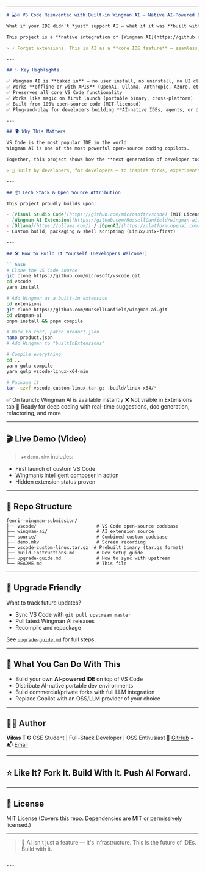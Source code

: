 

---

````markdown
# 💻🔥 VS Code Reinvented with Built-in Wingman AI — Native AI-Powered IDE Experience

What if your IDE didn't *just* support AI — what if it was **built with it**?

This project is a **native integration of [Wingman AI](https://github.com/RussellCanfield/wingman-ai)** (an open-source coding assistant) directly into the heart of **[Visual Studio Code](https://github.com/microsoft/vscode)** (also open-source) — creating a **custom VS Code build** where **AI is part of the editor**, not an afterthought.

> ⚡️ Forget extensions. This is AI as a **core IDE feature** — seamless, invisible, and always-on.

---

## ✨ Key Highlights

✅ Wingman AI is **baked in** — no user install, no uninstall, no UI clutter  
✅ Works **offline or with APIs** (OpenAI, Ollama, Anthropic, Azure, etc.)  
✅ Preserves all core VS Code functionality  
✅ Works like magic on first launch (portable binary, cross-platform)  
✅ Built from 100% open-source code (MIT-licensed)  
✅ Plug-and-play for developers building **AI-native IDEs, agents, or distros**  

---

## 🌍 Why This Matters

VS Code is the most popular IDE in the world.  
Wingman AI is one of the most powerful open-source coding copilots.

Together, this project shows how the **next generation of developer tools** could look — where **AI is not an addon**, but a **core system-level capability** of your IDE.

> 🔧 Built by developers, for developers — to inspire forks, experiments, and future AI-native tooling.

---

## 📦 Tech Stack & Open Source Attribution

This project proudly builds upon:

- [Visual Studio Code](https://github.com/microsoft/vscode) (MIT License)
- [Wingman AI Extension](https://github.com/RussellCanfield/wingman-ai) (MIT License)
- [Ollama](https://ollama.com/) / [OpenAI](https://platform.openai.com/) / [Anthropic](https://www.anthropic.com/) SDKs
- Custom build, packaging & shell scripting (Linux/Unix-first)

---

## 🛠 How to Build It Yourself (Developers Welcome!)

```bash
# Clone the VS Code source
git clone https://github.com/microsoft/vscode.git
cd vscode
yarn install

# Add Wingman as a built-in extension
cd extensions
git clone https://github.com/RussellCanfield/wingman-ai.git
cd wingman-ai
pnpm install && pnpm compile

# Back to root, patch product.json
nano product.json
# Add Wingman to "builtInExtensions"

# Compile everything
cd ..
yarn gulp compile
yarn gulp vscode-linux-x64-min

# Package it
tar -czvf vscode-custom-linux.tar.gz .build/linux-x64/*
````

✅ On launch: Wingman AI is available instantly
❌ Not visible in Extensions tab
💯 Ready for deep coding with real-time suggestions, doc generation, refactoring, and more

---

## 🎬 Live Demo (Video)

> ⏯ `demo.mkv` includes:

* First launch of custom VS Code
* Wingman’s intelligent composer in action
* Hidden extension status proven

---

## 📁 Repo Structure

```
fenrir-wingman-submission/
├── vscode/                      # VS Code open-source codebase
├── wingman-ai/                  # AI extension source
├── source/                      # Combined custom codebase
├── demo.mkv                     # Screen recording
├── vscode-custom-linux.tar.gz  # Prebuilt binary (tar.gz format)
├── build-instructions.md        # Dev setup guide
├── upgrade-guide.md             # How to sync with upstream
└── README.md                    # This file
```

---

## 🔄 Upgrade Friendly

Want to track future updates?

* Sync VS Code with `git pull upstream master`
* Pull latest Wingman AI releases
* Recompile and repackage

See [`upgrade-guide.md`](./upgrade-guide.md) for full steps.

---

## 🧠 What You Can Do With This

* Build your own **AI-powered IDE** on top of VS Code
* Distribute AI-native portable dev environments
* Build commercial/private forks with full LLM integration
* Replace Copilot with an OSS/LLM provider of your choice

---

## 🧑‍💻 Author

**Vikas T G**
CSE Student | Full-Stack Developer | OSS Enthusiast
🔗 [GitHub](https://github.com/18vikastg) • 📬 [Email](mailto:vikastg2000@gmail.com)

---

## ⭐️ Like It? Fork It. Build With It. Push AI Forward.

---

## 🪪 License

MIT License
(Covers this repo. Dependencies are MIT or permissively licensed.)

---

> 🧬 AI isn't just a feature — it's infrastructure. This is the future of IDEs. Build with it.

```

---




